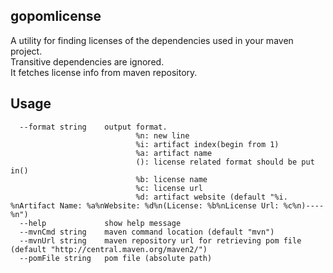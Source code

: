 ## gopomlicense
A utility for finding licenses of the dependencies used in your maven project.   
Transitive dependencies are ignored.  
It fetches license info from maven repository.
## Usage
      --format string    output format.
                                %n: new line
                                %i: artifact index(begin from 1)
                                %a: artifact name
                                (): license related format should be put in()
                                %b: license name
                                %c: license url
                                %d: artifact website (default "%i. %nArtifact Name: %a%nWebsite: %d%n(License: %b%nLicense Url: %c%n)----%n")
      --help             show help message
      --mvnCmd string    maven command location (default "mvn")
      --mvnUrl string    maven repository url for retrieving pom file (default "http://central.maven.org/maven2/")
      --pomFile string   pom file (absolute path)
